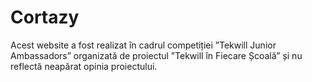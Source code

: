 # Cortazy
Acest website a fost realizat în cadrul competiției ”Tekwill Junior Ambassadors” organizată de proiectul ”Tekwill în Fiecare Școală” și nu reflectă neapărat opinia proiectului.
